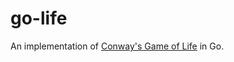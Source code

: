 # go-life

An implementation of [Conway's Game of Life](https://en.wikipedia.org/wiki/Conway%27s_Game_of_Life) in Go.
